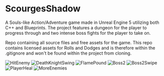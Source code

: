 # ScourgesShadow
A Souls-like Action/Adventure game made in Unreal Engine 5 utilizing both C++ and Blueprints. The project features a dungeon for the player to progress through and two intense boss fights for the player to take on.

Repo containing all source files and free assets for the game.
This repo contains licensed assets for Rolls and Dodges and is therefore within the .gitignore and
won't be found within the project from cloning.

![HitEnemy](https://github.com/user-attachments/assets/bfae2dc4-6451-4810-a5b7-0aa0cea2bfac)
![DeathKnightSwing](https://github.com/user-attachments/assets/c5976e64-6ae6-475c-b8e0-266f437d037c)
![FlamePound](https://github.com/user-attachments/assets/4a3db9e2-4508-44f1-8443-6e7adf9b7abf)
![Boss2](https://github.com/user-attachments/assets/3bbfc066-5f67-4fc1-a156-0e864eb993d6)
![Boss2Swipe](https://github.com/user-attachments/assets/75dc3c45-97d2-4d75-b844-9c179fa4b09b)
![PlayerHeal](https://github.com/user-attachments/assets/0f490456-2f48-4fe2-8a2f-b40de7db0716)
![MoreEnemies](https://github.com/user-attachments/assets/09f945b1-b508-492c-ae2e-4d3da6274b1a)
